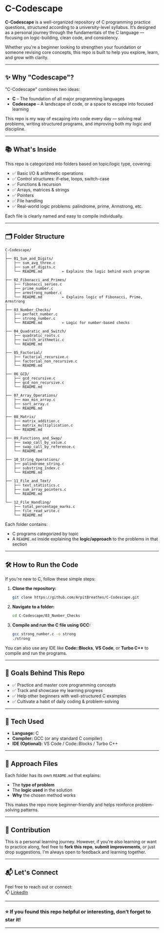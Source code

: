 # C-Codescape

**C-Codescape** is a well-organized repository of C programming practice questions, structured according to a university-level syllabus. It’s designed as a personal journey through the fundamentals of the C language — focusing on logic-building, clean code, and consistency.

Whether you're a beginner looking to strengthen your foundation or someone revising core concepts, this repo is built to help you explore, learn, and grow with clarity.

---

## ✨ Why "Codescape"?

"C-Codescape" combines two ideas:
- **C** – The foundation of all major programming languages
- **Codescape** – A landscape of code, or a space to escape into focused learning

This repo is my way of escaping into code every day — solving real problems, writing structured programs, and improving both my logic and discipline.

---

## 📚 What's Inside

This repo is categorized into folders based on topic/logic type, covering:

- ✅ Basic I/O & arithmetic operations  
- ✅ Control structures: if-else, loops, switch-case  
- ✅ Functions & recursion  
- ✅ Arrays, matrices & strings  
- ✅ Pointers  
- ✅ File handling  
- ✅ Real-world logic problems: palindrome, prime, Armstrong, etc.  

Each file is clearly named and easy to compile individually.

---

## 🗂️ Folder Structure

```
C-Codescape/
│
├── 01_Sum_and_Digits/
│   ├── sum_avg_three.c
│   ├── sum_of_digits.c
│   └── README.md         ← Explains the logic behind each program
│
├── 02_Fibonacci_and_Primes/
│   ├── fibonacci_series.c
│   ├── prime_number.c
│   ├── armstrong_number.c
│   └── README.md         ← Explains logic of Fibonacci, Prime, Armstrong
│
├── 03_Number_Checks/
│   ├── perfect_number.c
│   ├── strong_number.c
│   └── README.md         ← Logic for number-based checks
│
├── 04_Quadratic_and_Switch/
│   ├── quadratic_roots.c
│   ├── switch_arithmetic.c
│   └── README.md
│
├── 05_Factorial/
│   ├── factorial_recursive.c
│   ├── factorial_non_recursive.c
│   └── README.md
│
├── 06_GCD/
│   ├── gcd_recursive.c
│   ├── gcd_non_recursive.c
│   └── README.md
│
├── 07_Array_Operations/
│   ├── max_min_array.c
│   ├── sort_array.c
│   └── README.md
│
├── 08_Matrix/
│   ├── matrix_addition.c
│   ├── matrix_multiplication.c
│   └── README.md
│
├── 09_Functions_and_Swap/
│   ├── swap_call_by_value.c
│   ├── swap_call_by_reference.c
│   └── README.md
│
├── 10_String_Operations/
│   ├── palindrome_string.c
│   ├── substring_index.c
│   └── README.md
│
├── 11_File_and_Text/
│   ├── text_statistics.c
│   ├── sum_array_pointers.c
│   └── README.md
│
└── 12_File_Handling/
    ├── total_percentage_marks.c
    ├── file_read_write.c
    └── README.md
```

Each folder contains:
- C programs categorized by topic
- A `README.md` inside explaining the **logic/approach** to the problems in that section

---

## 🛠️ How to Run the Code

If you're new to C, follow these simple steps:

1. **Clone the repository:**
   ```bash
   git clone https://github.com/ArpitBreathes/C-Codescape.git
   ```
2. **Navigate to a folder:**

    ```bash
    cd C-Codescape/03_Number_Checks
    ```

3. **Compile and run the C file using GCC:**

    ```bash
    gcc strong_number.c -o strong
    ./strong
    ```

You can also use any IDE like **Code::Blocks**, **VS Code**, or **Turbo C++** to compile and run the programs.

---

## 🎯 Goals Behind This Repo

- ✅ Practice and master core programming concepts   
- ✅ Track and showcase my learning progress  
- ✅ Help other beginners with well-structured C examples  
- ✅ Cultivate a habit of daily coding & problem-solving  

---

## 📌 Tech Used

- **Language:** C  
- **Compiler:** GCC (or any standard C compiler)  
- **IDE (Optional):** VS Code / Code::Blocks / Turbo C++

---

## 🧠 Approach Files

Each folder has its own `README.md` that explains:
- The **type of problem**
- The **logic used** in the solution
- **Why** the chosen method works

This makes the repo more beginner-friendly and helps reinforce problem-solving patterns.

---

## 🙌 Contribution

This is a personal learning journey. However, if you're also learning or want to practice along, feel free to **fork this repo**, **submit improvements**, or just drop suggestions. I'm always open to feedback and learning together.

---

## 📬 Let's Connect

Feel free to reach out or connect:  
📫 [LinkedIn](https://www.linkedin.com/in/arpit-pandey-4140b633a)

---

### ⭐ If you found this repo helpful or interesting, don’t forget to **star it**!

---
